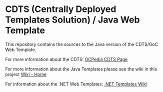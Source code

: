 # CDTS (Centrally Deployed Templates Solution) / Java Web Template

This repository contains the sources to the Java version of the CDTS/GoC Web Template.

For more information about the CDTS: [GCPedia CDTS Page](http://www.gcpedia.gc.ca/wiki/Centrally_Deployed_Templates_Solution_(CDTS))

For more information about the Java Templates please see the wiki in this project [Wiki - Home](https://gccode.ssc-spc.gc.ca/iitb-dgiit/sds/GOCWebTemplates/JavaTemplates/wikis/home)

For information about the .NET Web Templates: [.NET Templates Wiki](https://gccode.ssc-spc.gc.ca/iitb-dgiit/sds/GOCWebTemplates/DotNetTemplates/wikis/home)
